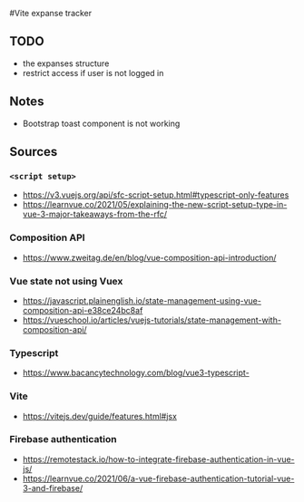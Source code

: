 #Vite expanse tracker

## TODO
- the expanses structure
- restrict access if user is not logged in

## Notes
- Bootstrap toast component is not working

## Sources
### `<script setup>`
- https://v3.vuejs.org/api/sfc-script-setup.html#typescript-only-features
- https://learnvue.co/2021/05/explaining-the-new-script-setup-type-in-vue-3-major-takeaways-from-the-rfc/
### Composition API
- https://www.zweitag.de/en/blog/vue-composition-api-introduction/
### Vue state not using Vuex
- https://javascript.plainenglish.io/state-management-using-vue-composition-api-e38ce24bc8af
- https://vueschool.io/articles/vuejs-tutorials/state-management-with-composition-api/
### Typescript
- https://www.bacancytechnology.com/blog/vue3-typescript- 
### Vite
- https://vitejs.dev/guide/features.html#jsx
### Firebase authentication
- https://remotestack.io/how-to-integrate-firebase-authentication-in-vue-js/
- https://learnvue.co/2021/06/a-vue-firebase-authentication-tutorial-vue-3-and-firebase/

